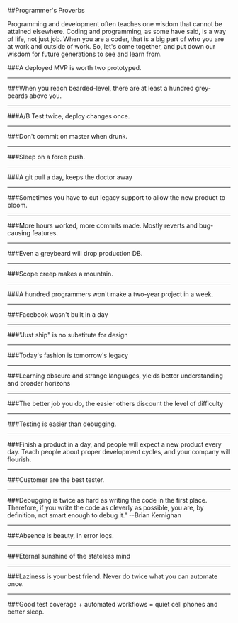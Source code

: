 ##Programmer's Proverbs

Programming and development often teaches one wisdom that cannot be attained elsewhere. Coding and programming, as some have said, is a way of life, not just job. When you are a coder, that is a big part of who you are at work and outside of work. So, let's come together, and put down our wisdom for future generations to see and learn from.

###A deployed MVP is worth two prototyped.

***

###When you reach bearded-level, there are at least a hundred grey-beards above you.

***

###A/B Test twice, deploy changes once.

***

###Don't commit on master when drunk.

***

###Sleep on a force push.

***

###A git pull a day, keeps the doctor away

***

###Sometimes you have to cut legacy support to allow the new product to bloom.

***

###More hours worked, more commits made. Mostly reverts and bug-causing features.

***

###Even a greybeard will drop production DB.

***

###Scope creep makes a mountain.

***

###A hundred programmers won't make a two-year project in a week.

***

###Facebook wasn't built in a day

***

###"Just ship" is no substitute for design

***

###Today's fashion is tomorrow's legacy

***

###Learning obscure and strange languages, yields better understanding and broader horizons

***

###The better job you do, the easier others discount the level of difficulty

***

###Testing is easier than debugging.

***

###Finish a product in a day, and people will expect a new product every day. Teach people about proper development cycles, and your company will flourish.

***

###Customer are the best tester.

***

###Debugging is twice as hard as writing the code in the first place. Therefore, if you write the code as cleverly as possible, you are, by definition, not smart enough to debug it." --Brian Kernighan

***

###Absence is beauty, in error logs.

***

###Eternal sunshine of the stateless mind

***

###Laziness is your best friend.  Never do twice what you can automate once.

***

###Good test coverage + automated workflows = quiet cell phones and better sleep.
